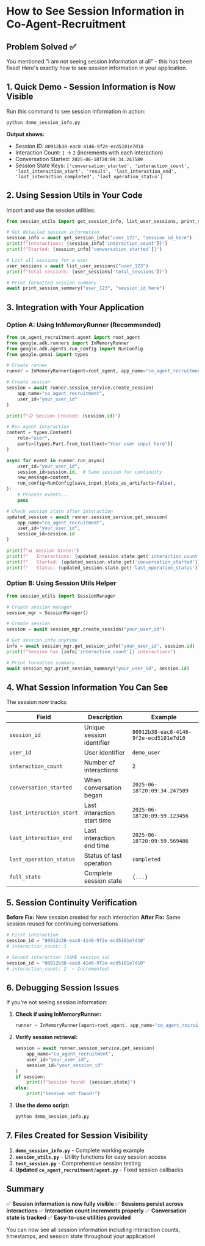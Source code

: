 # How to See Session Information in Co-Agent-Recruitment

## Problem Solved ✅

You mentioned "i am not seeing session information at all" - this has been fixed! Here's exactly how to see session information in your application.

## 1. Quick Demo - Session Information is Now Visible

Run this command to see session information in action:

```bash
python demo_session_info.py
```

**Output shows:**
- Session ID: `80912b38-eac8-4146-9f2e-ecd5101e7d10`
- Interaction Count: `1` → `2` (increments with each interaction)
- Conversation Started: `2025-06-18T20:09:34.247589`
- Session State Keys: `['conversation_started', 'interaction_count', 'last_interaction_start', 'result', 'last_interaction_end', 'last_interaction_completed', 'last_operation_status']`

## 2. Using Session Utils in Your Code

Import and use the session utilities:

```python
from session_utils import get_session_info, list_user_sessions, print_session_summary

# Get detailed session information
session_info = await get_session_info("user_123", "session_id_here")
print(f"Interactions: {session_info['interaction_count']}")
print(f"Started: {session_info['conversation_started']}")

# List all sessions for a user
user_sessions = await list_user_sessions("user_123")
print(f"Total sessions: {user_sessions['total_sessions']}")

# Print formatted session summary
await print_session_summary("user_123", "session_id_here")
```

## 3. Integration with Your Application

### Option A: Using InMemoryRunner (Recommended)

```python
from co_agent_recruitment.agent import root_agent
from google.adk.runners import InMemoryRunner
from google.adk.agents.run_config import RunConfig
from google.genai import types

# Create runner
runner = InMemoryRunner(agent=root_agent, app_name="co_agent_recruitment")

# Create session
session = await runner.session_service.create_session(
    app_name="co_agent_recruitment", 
    user_id="your_user_id"
)

print(f"📋 Session Created: {session.id}")

# Run agent interaction
content = types.Content(
    role="user", 
    parts=[types.Part.from_text(text="Your user input here")]
)

async for event in runner.run_async(
    user_id="your_user_id",
    session_id=session.id,  # Same session for continuity
    new_message=content,
    run_config=RunConfig(save_input_blobs_as_artifacts=False),
):
    # Process events...
    pass

# Check session state after interaction
updated_session = await runner.session_service.get_session(
    app_name="co_agent_recruitment",
    user_id="your_user_id",
    session_id=session.id
)

print(f"📊 Session State:")
print(f"   Interactions: {updated_session.state.get('interaction_count', 0)}")
print(f"   Started: {updated_session.state.get('conversation_started')}")
print(f"   Status: {updated_session.state.get('last_operation_status')}")
```

### Option B: Using Session Utils Helper

```python
from session_utils import SessionManager

# Create session manager
session_mgr = SessionManager()

# Create session
session = await session_mgr.create_session("your_user_id")

# Get session info anytime
info = await session_mgr.get_session_info("your_user_id", session.id)
print(f"Session has {info['interaction_count']} interactions")

# Print formatted summary
await session_mgr.print_session_summary("your_user_id", session.id)
```

## 4. What Session Information You Can See

The session now tracks:

| Field | Description | Example |
|-------|-------------|---------|
| `session_id` | Unique session identifier | `80912b38-eac8-4146-9f2e-ecd5101e7d10` |
| `user_id` | User identifier | `demo_user` |
| `interaction_count` | Number of interactions | `2` |
| `conversation_started` | When conversation began | `2025-06-18T20:09:34.247589` |
| `last_interaction_start` | Last interaction start time | `2025-06-18T20:09:59.123456` |
| `last_interaction_end` | Last interaction end time | `2025-06-18T20:09:59.569486` |
| `last_operation_status` | Status of last operation | `completed` |
| `full_state` | Complete session state | `{...}` |

## 5. Session Continuity Verification

**Before Fix:** New session created for each interaction
**After Fix:** Same session reused for continuing conversations

```python
# First interaction
session_id = "80912b38-eac8-4146-9f2e-ecd5101e7d10"
# interaction_count: 1

# Second interaction (SAME session_id)
session_id = "80912b38-eac8-4146-9f2e-ecd5101e7d10"  
# interaction_count: 2  ← Incremented!
```

## 6. Debugging Session Issues

If you're not seeing session information:

1. **Check if using InMemoryRunner:**
   ```python
   runner = InMemoryRunner(agent=root_agent, app_name="co_agent_recruitment")
   ```

2. **Verify session retrieval:**
   ```python
   session = await runner.session_service.get_session(
       app_name="co_agent_recruitment",
       user_id="your_user_id", 
       session_id="your_session_id"
   )
   if session:
       print(f"Session found: {session.state}")
   else:
       print("Session not found!")
   ```

3. **Use the demo script:**
   ```bash
   python demo_session_info.py
   ```

## 7. Files Created for Session Visibility

1. **`demo_session_info.py`** - Complete working example
2. **`session_utils.py`** - Utility functions for easy session access
3. **`test_session.py`** - Comprehensive session testing
4. **Updated `co_agent_recruitment/agent.py`** - Fixed session callbacks

## Summary

✅ **Session information is now fully visible**
✅ **Sessions persist across interactions** 
✅ **Interaction count increments properly**
✅ **Conversation state is tracked**
✅ **Easy-to-use utilities provided**

You can now see all session information including interaction counts, timestamps, and session state throughout your application!